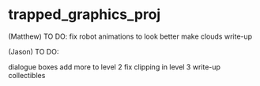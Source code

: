 # trapped_graphics_proj


(Matthew) TO DO:
fix robot animations to look better
make clouds
write-up

(Jason) TO DO:

dialogue boxes
add more to level 2
fix clipping in level 3
write-up
collectibles
